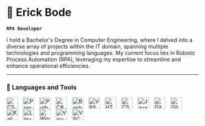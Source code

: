 # 🐐 Erick Bode

**`RPA Developer`**

I hold a Bachelor's Degree in Computer Engineering, where I delved into a diverse array of projects within the IT domain, spanning multiple technologies and programming languages. My current focus lies in Robotic Process Automation (RPA), leveraging my expertise to streamline and enhance operational efficiencies.

---

### 🧰 Languages and Tools

<img align="left" alt="CSS" width="30px" style="padding-right:10px;" src="https://cdn.discordapp.com/attachments/1220241150028415046/1225225967237206086/brand-uipath.1024x1024.png?ex=66205b9a&is=660de69a&hm=7ad02131941afb41d85bead0e6607e3bc1ad6e75dee042c594085770192de5eb&" />
<img align="left" alt="Power Automate" width="30px" style="padding-right:10px;" src="https://img.icons8.com/?size=256&id=kTTt25v6Drpd&format=png" />
<img align="left" alt="Python" width="30px" style="padding-right:10px;" src="https://cdn.jsdelivr.net/gh/devicons/devicon/icons/python/python-original.svg" />
<img align="left" alt="C#" width="30px" style="padding-right:10px;" src="https://cdn.jsdelivr.net/gh/devicons/devicon@latest/icons/csharp/csharp-original.svg"/>
<img align="left" alt="Bash" width="30px" style="padding-right:10px;" src="https://cdn.jsdelivr.net/gh/devicons/devicon/icons/bash/bash-original.svg" />
<img align="left" alt="VBS" width="30px" style="padding-right:10px;" src="https://cdn.jsdelivr.net/gh/devicons/devicon@latest/icons/visualbasic/visualbasic-original.svg" />

<img align="left" alt="HTML5" width="30px" style="padding-right:10px;" src="https://cdn.jsdelivr.net/gh/devicons/devicon/icons/html5/html5-plain.svg" />
<img align="left" alt="CSS" width="30px" style="padding-right:10px;" src="https://cdn.jsdelivr.net/gh/devicons/devicon/icons/css3/css3-plain.svg" />
<img align="left" alt="JavaScript" width="30px" style="padding-right:10px;" src="https://cdn.jsdelivr.net/gh/devicons/devicon/icons/javascript/javascript-plain.svg" />

<img align="left" alt="Git" width="30px" style="padding-right:10px;" src="https://cdn.jsdelivr.net/gh/devicons/devicon/icons/git/git-original.svg" />
<img align="left" alt="GitHub" width="30px" style="padding-right:10px;" src="https://cdn.jsdelivr.net/gh/devicons/devicon/icons/github/github-original.svg" />

<img align="left" alt="Kali Linux" width="30px" style="padding-right:10px;" src="https://img.icons8.com/?size=256&id=qBWtR72kluCU&format=png" />
<img align="left" alt="Linux" width="30px" style="padding-right:10px;" src="https://cdn.jsdelivr.net/gh/devicons/devicon/icons/linux/linux-original.svg" />
<img align="left" alt="Win" width="30px" style="padding-right:10px;" src="https://cdn.jsdelivr.net/gh/devicons/devicon@latest/icons/windows8/windows8-original.svg" />

<img align="left" alt="Visual Studio" width="30px" style="padding-right:10px;" src="https://cdn.jsdelivr.net/gh/devicons/devicon@latest/icons/visualstudio/visualstudio-plain.svg" />
<img align="left" alt="VSCode" width="30px" style="padding-right:10px;" src="https://cdn.jsdelivr.net/gh/devicons/devicon@latest/icons/vscode/vscode-original.svg" />

<br />

#
